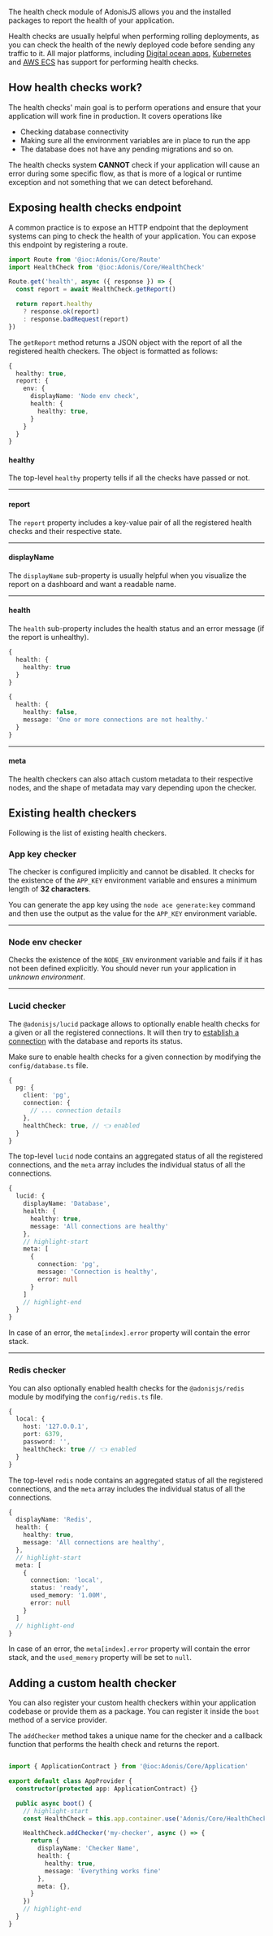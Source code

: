 The health check module of AdonisJS allows you and the installed packages to report the health of your application. 

Health checks are usually helpful when performing rolling deployments, as you can check the health of the newly deployed code before sending any traffic to it. All major platforms, including [Digital ocean apps](https://docs.digitalocean.com/products/app-platform/concepts/health-check/), [Kubernetes](https://kubernetes.io/docs/tasks/configure-pod-container/configure-liveness-readiness-startup-probes/) and [AWS ECS](https://docs.aws.amazon.com/AmazonECS/latest/APIReference/API_HealthCheck.html) has support for performing health checks.

## How health checks work?
The health checks' main goal is to perform operations and ensure that your application will work fine in production. It covers operations like

- Checking database connectivity
- Making sure all the environment variables are in place to run the app
- The database does not have any pending migrations and so on.

The health checks system **CANNOT** check if your application will cause an error during some specific flow, as that is more of a logical or runtime exception and not something that we can detect beforehand.

## Exposing health checks endpoint
A common practice is to expose an HTTP endpoint that the deployment systems can ping to check the health of your application. You can expose this endpoint by registering a route.

```ts
import Route from '@ioc:Adonis/Core/Route'
import HealthCheck from '@ioc:Adonis/Core/HealthCheck'

Route.get('health', async ({ response }) => {
  const report = await HealthCheck.getReport()

  return report.healthy
    ? response.ok(report)
    : response.badRequest(report)
})
```

The `getReport` method returns a JSON object with the report of all the registered health checkers. The object is formatted as follows:

```ts
{
  healthy: true,
  report: {
    env: {
      displayName: 'Node env check',
      health: {
        healthy: true,
      }
    }
  }
}
```

#### healthy
The top-level `healthy` property tells if all the checks have passed or not. 

---

#### report
The `report` property includes a key-value pair of all the registered health checks and their respective state.

---

#### displayName
The `displayName` sub-property is usually helpful when you visualize the report on a dashboard and want a readable name.

---

#### health
The `health` sub-property includes the health status and an error message (if the report is unhealthy).

```ts
{
  health: {
    healthy: true
  }
}
```

```ts
{
  health: {
    healthy: false,
    message: 'One or more connections are not healthy.'
  }
}
```

---

#### meta
The health checkers can also attach custom metadata to their respective nodes, and the shape of metadata may vary depending upon the checker.

## Existing health checkers
Following is the list of existing health checkers.

### App key checker
The checker is configured implicitly and cannot be disabled. It checks for the existence of the `APP_KEY` environment variable and ensures a minimum length of **32 characters**.

You can generate the app key using the `node ace generate:key` command and then use the output as the value for the `APP_KEY` environment variable.

---

### Node env checker
Checks the existence of the `NODE_ENV` environment variable and fails if it has not been defined explicitly. You should never run your application in *unknown environment*.

---

### Lucid checker
The `@adonisjs/lucid` package allows to optionally enable health checks for a given or all the registered connections. It will then try to [establish a connection](https://github.com/adonisjs/lucid/blob/develop/src/Connection/index.ts#L272) with the database and reports its status.

Make sure to enable health checks for a given connection by modifying the `config/database.ts` file.

```ts
{
  pg: {
    client: 'pg',
    connection: {
      // ... connection details
    },
    healthCheck: true, // 👈 enabled
  }
}
```

The top-level `lucid` node contains an aggregated status of all the registered connections, and the `meta` array includes the individual status of all the connections.

```ts
{
  lucid: {
    displayName: 'Database',
    health: {
      healthy: true,
      message: 'All connections are healthy'
    },
    // highlight-start
    meta: [
      {
        connection: 'pg',
        message: 'Connection is healthy',
        error: null
      }
    ]
    // highlight-end
  }
}
```

In case of an error, the `meta[index].error` property will contain the error stack.

---

### Redis checker
You can also optionally enabled health checks for the `@adonisjs/redis` module by modifying the `config/redis.ts` file.

```ts
{
  local: {
    host: '127.0.0.1',
    port: 6379,
    password: '',
    healthCheck: true // 👈 enabled
  }
}
```

The top-level `redis` node contains an aggregated status of all the registered connections, and the `meta` array includes the individual status of all the connections.

```ts
{
  displayName: 'Redis',
  health: {
    healthy: true,
    message: 'All connections are healthy',
  },
  // highlight-start
  meta: [
    {
      connection: 'local',
      status: 'ready',
      used_memory: '1.00M',
      error: null
    }
  ]
  // highlight-end
}
```

In case of an error, the `meta[index].error` property will contain the error stack, and the `used_memory` property will be set to `null`.

## Adding a custom health checker
You can also register your custom health checkers within your application codebase or provide them as a package. You can register it inside the `boot` method of a service provider. 

The `addChecker` method takes a unique name for the checker and a callback function that performs the health check and returns the report.

```ts

import { ApplicationContract } from '@ioc:Adonis/Core/Application'

export default class AppProvider {
  constructor(protected app: ApplicationContract) {}

  public async boot() {
    // highlight-start
    const HealthCheck = this.app.container.use('Adonis/Core/HealthCheck')

    HealthCheck.addChecker('my-checker', async () => {
      return {
        displayName: 'Checker Name',
        health: {
          healthy: true,
          message: 'Everything works fine'
        },
        meta: {},
      }
    })
    // highlight-end
  }
}
```
